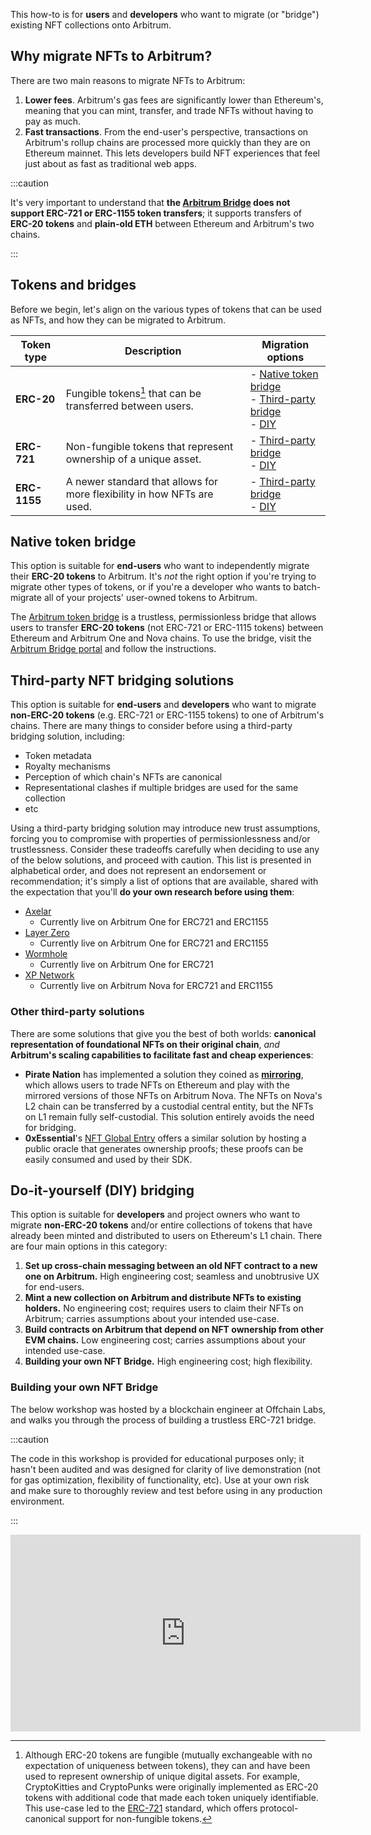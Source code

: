 This how-to is for **users** and **developers** who want to migrate (or "bridge") existing NFT collections onto Arbitrum.

## Why migrate NFTs to Arbitrum?

There are two main reasons to migrate NFTs to Arbitrum:

 1. **Lower fees**. Arbitrum's gas fees are significantly lower than Ethereum's, meaning that you can mint, transfer, and trade NFTs without having to pay as much.
 2. **Fast transactions**. From the end-user's perspective, transactions on Arbitrum's rollup chains are processed more quickly than they are on Ethereum mainnet. This lets developers build NFT experiences that feel just about as fast as traditional web apps.

<!-- todo: when shouldn't you? Risks to call out? -->

:::caution

It's very important to understand that **the [Arbitrum Bridge](https://bridge.arbitrum.io/) does not support ERC-721 or ERC-1155 token transfers**; it supports transfers of **ERC-20 tokens** and **plain-old ETH** between Ethereum and Arbitrum's two chains.

:::

## Tokens and bridges

Before we begin, let's align on the various types of tokens that can be used as NFTs, and how they can be migrated to Arbitrum.

| Token type   | Description                                                             | Migration options                                                                                                                                                  |
| ------------ | ----------------------------------------------------------------------- | ------------------------------------------------------------------------------------------------------------------------------------------------------------------ |
| **ERC-20**   | Fungible tokens[^1] that can be transferred between users.              | - [Native token bridge](https://bridge.arbitrum.io/) <br/> - [Third-party bridge](#third-party-nft-bridging-solutions) <br/> - [DIY](#do-it-yourself-diy-bridging) |
| **ERC-721**  | Non-fungible tokens that represent ownership of a unique asset.         | - [Third-party bridge](#third-party-nft-bridging-solutions) <br/> - [DIY](#do-it-yourself-diy-bridging)                                                            |
| **ERC-1155** | A newer standard that allows for more flexibility in how NFTs are used. | - [Third-party bridge](#third-party-nft-bridging-solutions)  <br/> - [DIY](#do-it-yourself-diy-bridging)                                                           |


<!-- todo: fact check -->

## Native token bridge

This option is suitable for **end-users** who want to independently migrate their **ERC-20 tokens** to Arbitrum. It's *not* the right option if you're trying to migrate other types of tokens, or if you're a developer who wants to batch-migrate all of your projects' user-owned tokens to Arbitrum. <!-- todo: is this true? -->

The [Arbitrum token bridge](https://bridge.arbitrum.io/) is a trustless, permissionless bridge that allows users to transfer **ERC-20 tokens** (not ERC-721 or ERC-1115 tokens) between Ethereum and <a data-quicklook-from="arbitrum-one">Arbitrum One</a> and <a data-quicklook-from="arbitrum-nova">Nova</a> chains. To use the bridge, visit the [Arbitrum Bridge portal](https://bridge.arbitrum.io/) and follow the instructions.


## Third-party NFT bridging solutions

This option is suitable for **end-users** and **developers** who want to migrate **non-ERC-20 tokens** (e.g. ERC-721 or ERC-1155 tokens) to one of Arbitrum's chains. There are many things to consider before using a third-party bridging solution, including:

 - Token metadata
 - Royalty mechanisms
 - Perception of which chain's NFTs are canonical
 - Representational clashes if multiple bridges are used for the same collection
 - etc

Using a third-party bridging solution may introduce new trust assumptions, forcing you to compromise with properties of permissionlessness and/or trustlessness. Consider these tradeoffs carefully when deciding to use any of the below solutions, and proceed with caution. This list is presented in alphabetical order, and does not represent an endorsement or recommendation; it's simply a list of options that are available, shared with the expectation that you'll **do your own research before using them**:

- [Axelar](https://axelar.network/)
    - Currently live on Arbitrum One for ERC721 and ERC1155
- [Layer Zero](https://layerzero.network/)
    - Currently live on Arbitrum One for ERC721 and ERC1155
- [Wormhole](https://wormhole.com/)
    - Currently live on Arbitrum One for ERC721
- [XP Network](https://xp.network/)
    - Currently live on Arbitrum Nova for ERC721 and ERC1155


### Other third-party solutions

There are some solutions that give you the best of both worlds: **canonical representation of foundational NFTs on their original chain**, *and* **Arbitrum's scaling capabilities to facilitate fast and cheap experiences**:

 - **Pirate Nation** has implemented a solution they coined as **[mirroring](https://piratenation.medium.com/mirroring-trade-on-l1-play-on-l2-3f53068a6a44)**, which allows users to trade NFTs on Ethereum and play with the mirrored versions of those NFTs on Arbitrum Nova. The NFTs on Nova's L2 chain can be transferred by a custodial central entity, but the NFTs on L1 remain fully self-custodial. This solution entirely avoids the need for bridging.
 - **0xEssential**'s [NFT Global Entry](https://docs.0xessential.com/0xessential/guides/nft-global-entry) offers a similar solution by hosting a public oracle that generates ownership proofs; these proofs can be easily consumed and used by their SDK.


## Do-it-yourself (DIY) bridging

This option is suitable for **developers** and project owners who want to migrate **non-ERC-20 tokens** and/or entire collections of tokens that have already been minted and distributed to users on Ethereum's L1 chain. There are four main options in this category:

1. **Set up cross-chain messaging between an old NFT contract to a new one on Arbitrum.** High engineering cost; seamless and unobtrusive UX for end-users.
2. **Mint a new collection on Arbitrum and distribute NFTs to existing holders.** No engineering cost; requires users to claim their NFTs on Arbitrum; carries assumptions about your intended use-case.
3. **Build contracts on Arbitrum that depend on NFT ownership from other EVM chains.** Low engineering cost; carries assumptions about your intended use-case.
4. **Building your own NFT Bridge.** High engineering cost; high flexibility.

### Building your own NFT Bridge

The below workshop was hosted by a blockchain engineer at Offchain Labs, and walks you through the process of building a trustless ERC-721 bridge.

:::caution

The code in this workshop is provided for educational purposes only; it hasn't been audited and was designed for clarity of live demonstration (not for gas optimization, flexibility of functionality, etc). Use at your own risk and make sure to thoroughly review and test before using in any production environment.

:::

<iframe width="560" height="315" src="https://www.youtube.com/embed/7fyyaPuPtW0" title="YouTube video player" frameborder="0" allow="accelerometer; autoplay; clipboard-write; encrypted-media; gyroscope; picture-in-picture; web-share" allowfullscreen></iframe>


[^1]: Although ERC-20 tokens are fungible (mutually exchangeable with no expectation of uniqueness between tokens), they can and have been used to represent ownership of unique digital assets. For example, CryptoKitties and CryptoPunks were originally implemented as ERC-20 tokens with additional code that made each token uniquely identifiable. This use-case led to the [ERC-721](https://ethereum.org/en/developers/docs/standards/tokens/erc-721/) standard, which offers protocol-canonical support for non-fungible tokens.